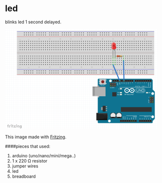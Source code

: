 # led

blinks led 1 second delayed.

![led]

This image made with [Fritzing].

####pieces that used:
1. arduino (uno/nano/mini/mega..)
2. 1 x 220 Ω resistor
3. jumper wires
4. led
5. breadboard


[led]: https://github.com/arslanbilal/arduino-examples/raw/master/examples/00-led/assets/led.png "led image"
[Fritzing]: http://fritzing.org/home/